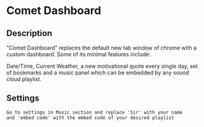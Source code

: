 # Comet Dashboard

## Description

"Comet Dashboard" replaces the default new tab window of chrome with a custom dashboard.
Some of its minimal features include:

Date/Time, Current Weather, a new motivational quote every single day, set of bookmarks and a music panel which can be embedded by any sound cloud playlist.

## Settings

```
Go to settings in Music section and replace 'Sir' with your name 
and 'embed code' with the embed code of your desired playlist
```

